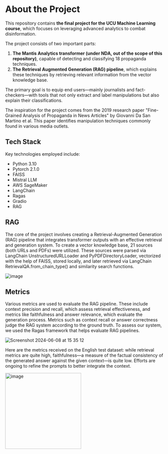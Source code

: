# About the Project

This repository contains **the final project for the UCU Machine Learning course**, which focuses on leveraging advanced analytics to combat disinformation.

The project consists of two important parts:
1. **The Mantis Analytics transformer (under NDA, out of the scope of this repository)**, capable of detecting and classifying 18 propaganda techniques.
2. **The Retrieval Augmented Generation (RAG) pipeline**, which explains these techniques by retrieving relevant information from the vector knowledge base.

The primary goal is to equip end users—mainly journalists and fact-checkers—with tools that not only extract and label manipulations but also explain their classifications.

The inspiration for the project comes from the 2019 research paper "Fine-Grained Analysis of Propaganda in News Articles" by Giovanni Da San Martino et al. This paper identifies manipulation techniques commonly found in various media outlets.

## Tech Stack

Key technologies employed include:

- Python 3.10
- Pytorch 2.1.0
- FAISS
- Mistral LLM
- AWS SageMaker
- LangChain
- Ragas
- Gradio
- RAG

## RAG

The core of the project involves creating a Retrieval-Augmented Generation (RAG) pipeline that integrates transformer outputs with an effective retrieval and generation system. To create a vector knowledge base, 21 sources (both URLs and PDFs) were utilized. These sources were parsed via LangChain UnstructuredURLLoader and PyPDFDirectoryLoader, vectorized with the help of FAISS, stored locally, and later retrieved via LangChain RetrievalQA.from_chain_type() and similarity search functions.

![image](https://github.com/bohuslavska/UCU_ML_Course/assets/94128854/263640f8-db43-47fb-82cd-906ecbb9565b)

## Metrics

Various metrics are used to evaluate the RAG pipeline. These include context precision and recall, which assess retrieval effectiveness, and metrics like faithfulness and answer relevance, which evaluate the generation process. Metrics such as context recall or answer correctness judge the RAG system according to the ground truth. To assess our system, we used the Ragas framework that helps evaluate RAG pipelines.

![Screenshot 2024-06-08 at 15 35 12](https://github.com/bohuslavska/UCU_ML_Course/assets/94128854/e3389517-a83d-40ee-bd50-b79c079dfb5c)

Here are the metrics received on the English test dataset: while retrieval metrics are quite high, faithfulness—a measure of the factual consistency of the generated answer against the given context—is quite low. Efforts are ongoing to refine the prompts to better integrate the context.

<img width="242" alt="image" src="https://github.com/bohuslavska/UCU_ML_Course/assets/94128854/7581cc67-529f-4146-ab60-d9e9b05824c6">



